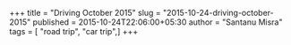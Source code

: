 +++
title = "Driving October 2015"
slug = "2015-10-24-driving-october-2015"
published = 2015-10-24T22:06:00+05:30
author = "Santanu Misra"
tags = [ "road trip", "car trip",]
+++

